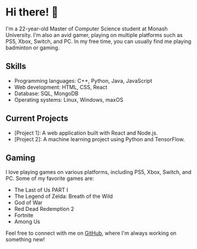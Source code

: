 # Hi there! 👋

I'm a 22-year-old Master of Computer Science student at Monash University. I'm also an avid gamer, playing on multiple platforms such as PS5, Xbox, Switch, and PC. In my free time, you can usually find me playing badminton or gaming.

## Skills

- Programming languages: C++, Python, Java, JavaScript
- Web development: HTML, CSS, React
- Database: SQL, MongoDB
- Operating systems: Linux, Windows, maxOS

## Current Projects

- [Project 1]: A web application built with React and Node.js.
- [Project 2]: A machine learning project using Python and TensorFlow.

## Gaming

I love playing games on various platforms, including PS5, Xbox, Switch, and PC. Some of my favorite games are:

- The Last of Us PART I
- The Legend of Zelda: Breath of the Wild
- God of War
- Red Dead Redemption 2
- Fortnite
- Among Us

Feel free to connect with me on [GitHub](https://github.com/LRiley26), where I'm always working on something new!
